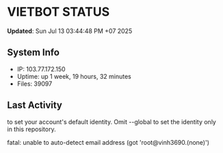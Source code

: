 # VIETBOT STATUS
**Updated**: Sun Jul 13 03:44:48 PM +07 2025

## System Info
- IP: 103.77.172.150
- Uptime: up 1 week, 19 hours, 32 minutes
- Files: 39097

## Last Activity

to set your account's default identity.
Omit --global to set the identity only in this repository.

fatal: unable to auto-detect email address (got 'root@vinh3690.(none)')
